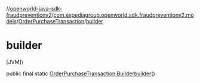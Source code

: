 //[openworld-java-sdk-fraudpreventionv2](../../../index.md)/[com.expediagroup.openworld.sdk.fraudpreventionv2.models](../index.md)/[OrderPurchaseTransaction](index.md)/[builder](builder.md)

# builder

[JVM]\

public final static [OrderPurchaseTransaction.Builder](-builder/index.md)[builder](builder.md)()
